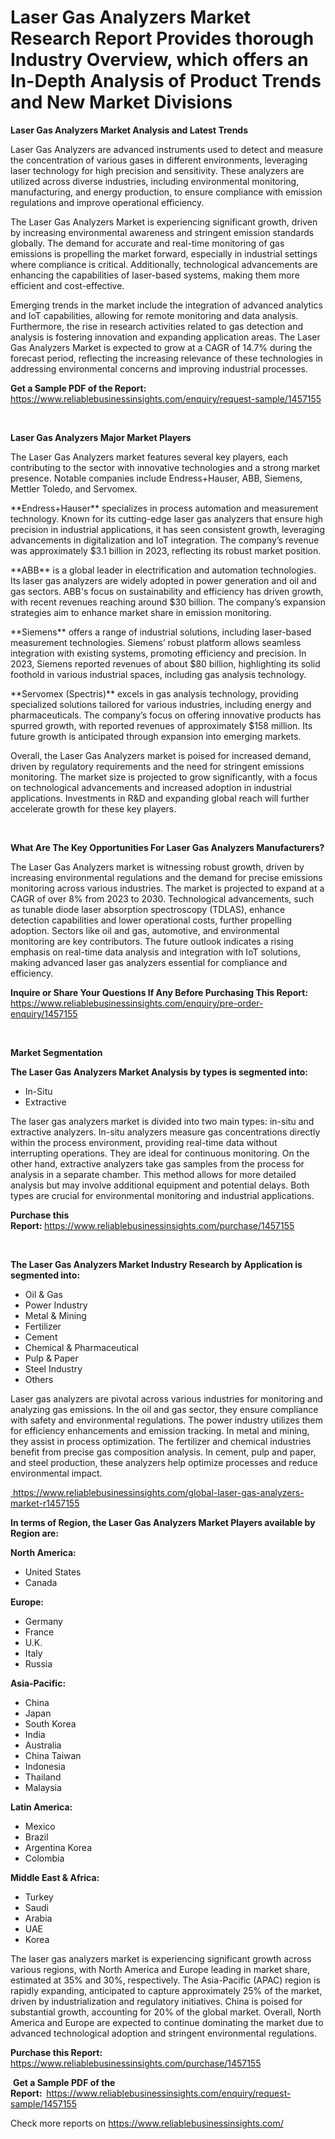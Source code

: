 <p><h1>Laser Gas Analyzers Market Research Report Provides thorough Industry Overview, which offers an In-Depth Analysis of Product Trends and New Market Divisions</h1></p><p><strong>Laser Gas Analyzers Market Analysis and Latest Trends</strong></p>
<p><p>Laser Gas Analyzers are advanced instruments used to detect and measure the concentration of various gases in different environments, leveraging laser technology for high precision and sensitivity. These analyzers are utilized across diverse industries, including environmental monitoring, manufacturing, and energy production, to ensure compliance with emission regulations and improve operational efficiency.</p><p>The Laser Gas Analyzers Market is experiencing significant growth, driven by increasing environmental awareness and stringent emission standards globally. The demand for accurate and real-time monitoring of gas emissions is propelling the market forward, especially in industrial settings where compliance is critical. Additionally, technological advancements are enhancing the capabilities of laser-based systems, making them more efficient and cost-effective.</p><p>Emerging trends in the market include the integration of advanced analytics and IoT capabilities, allowing for remote monitoring and data analysis. Furthermore, the rise in research activities related to gas detection and analysis is fostering innovation and expanding application areas. The Laser Gas Analyzers Market is expected to grow at a CAGR of 14.7% during the forecast period, reflecting the increasing relevance of these technologies in addressing environmental concerns and improving industrial processes.</p></p>
<p><strong>Get a Sample PDF of the Report:&nbsp;</strong> <a href="https://www.reliablebusinessinsights.com/enquiry/request-sample/1457155?utm_campaign=3035&utm_medium=2&utm_source=Github&utm_content=ia&utm_term=26032025&utm_id=laser-gas-analyzers">https://www.reliablebusinessinsights.com/enquiry/request-sample/1457155</a></p>
<p>&nbsp;</p>
<p><strong>Laser Gas Analyzers Major Market Players</strong></p>
<p><p>The Laser Gas Analyzers market features several key players, each contributing to the sector with innovative technologies and a strong market presence. Notable companies include Endress+Hauser, ABB, Siemens, Mettler Toledo, and Servomex.</p><p>**Endress+Hauser** specializes in process automation and measurement technology. Known for its cutting-edge laser gas analyzers that ensure high precision in industrial applications, it has seen consistent growth, leveraging advancements in digitalization and IoT integration. The company’s revenue was approximately $3.1 billion in 2023, reflecting its robust market position.</p><p>**ABB** is a global leader in electrification and automation technologies. Its laser gas analyzers are widely adopted in power generation and oil and gas sectors. ABB's focus on sustainability and efficiency has driven growth, with recent revenues reaching around $30 billion. The company’s expansion strategies aim to enhance market share in emission monitoring.</p><p>**Siemens** offers a range of industrial solutions, including laser-based measurement technologies. Siemens’ robust platform allows seamless integration with existing systems, promoting efficiency and precision. In 2023, Siemens reported revenues of about $80 billion, highlighting its solid foothold in various industrial spaces, including gas analysis technology.</p><p>**Servomex (Spectris)** excels in gas analysis technology, providing specialized solutions tailored for various industries, including energy and pharmaceuticals. The company’s focus on offering innovative products has spurred growth, with reported revenues of approximately $158 million. Its future growth is anticipated through expansion into emerging markets.</p><p>Overall, the Laser Gas Analyzers market is poised for increased demand, driven by regulatory requirements and the need for stringent emissions monitoring. The market size is projected to grow significantly, with a focus on technological advancements and increased adoption in industrial applications. Investments in R&D and expanding global reach will further accelerate growth for these key players.</p></p>
<p>&nbsp;</p>
<p><strong>What Are The Key Opportunities For Laser Gas Analyzers Manufacturers?</strong></p>
<p><p>The Laser Gas Analyzers market is witnessing robust growth, driven by increasing environmental regulations and the demand for precise emissions monitoring across various industries. The market is projected to expand at a CAGR of over 8% from 2023 to 2030. Technological advancements, such as tunable diode laser absorption spectroscopy (TDLAS), enhance detection capabilities and lower operational costs, further propelling adoption. Sectors like oil and gas, automotive, and environmental monitoring are key contributors. The future outlook indicates a rising emphasis on real-time data analysis and integration with IoT solutions, making advanced laser gas analyzers essential for compliance and efficiency.</p></p>
<p><strong>Inquire or Share Your Questions If Any Before Purchasing This Report:</strong> <a href="https://www.reliablebusinessinsights.com/enquiry/pre-order-enquiry/1457155?utm_campaign=3035&utm_medium=2&utm_source=Github&utm_content=ia&utm_term=26032025&utm_id=laser-gas-analyzers">https://www.reliablebusinessinsights.com/enquiry/pre-order-enquiry/1457155</a></p>
<p>&nbsp;</p>
<p><strong>Market Segmentation</strong></p>
<p><strong>The Laser Gas Analyzers Market Analysis by types is segmented into:</strong></p>
<p><ul><li>In-Situ</li><li>Extractive</li></ul></p>
<p><p>The laser gas analyzers market is divided into two main types: in-situ and extractive analyzers. In-situ analyzers measure gas concentrations directly within the process environment, providing real-time data without interrupting operations. They are ideal for continuous monitoring. On the other hand, extractive analyzers take gas samples from the process for analysis in a separate chamber. This method allows for more detailed analysis but may involve additional equipment and potential delays. Both types are crucial for environmental monitoring and industrial applications.</p></p>
<p><strong>Purchase this Report:&nbsp;</strong><a href="https://www.reliablebusinessinsights.com/purchase/1457155?utm_campaign=3035&utm_medium=2&utm_source=Github&utm_content=ia&utm_term=26032025&utm_id=laser-gas-analyzers">https://www.reliablebusinessinsights.com/purchase/1457155</a></p>
<p>&nbsp;</p>
<p><strong>The Laser Gas Analyzers Market Industry Research by Application is segmented into:</strong></p>
<p><ul><li>Oil & Gas</li><li>Power Industry</li><li>Metal & Mining</li><li>Fertilizer</li><li>Cement</li><li>Chemical & Pharmaceutical</li><li>Pulp & Paper</li><li>Steel Industry</li><li>Others</li></ul></p>
<p><p>Laser gas analyzers are pivotal across various industries for monitoring and analyzing gas emissions. In the oil and gas sector, they ensure compliance with safety and environmental regulations. The power industry utilizes them for efficiency enhancements and emission tracking. In metal and mining, they assist in process optimization. The fertilizer and chemical industries benefit from precise gas composition analysis. In cement, pulp and paper, and steel production, these analyzers help optimize processes and reduce environmental impact.</p></p>
<p><a href="https://www.reliablebusinessinsights.com/global-laser-gas-analyzers-market-r1457155?utm_campaign=3035&utm_medium=2&utm_source=Github&utm_content=ia&utm_term=26032025&utm_id=laser-gas-analyzers">&nbsp;https://www.reliablebusinessinsights.com/global-laser-gas-analyzers-market-r1457155</a></p>
<p><strong>In terms of Region, the Laser Gas Analyzers Market Players available by Region are:</strong></p>
<p>
    <p> <strong> North America: </strong>
        <ul>
            <li>United States</li>
            <li>Canada</li>
        </ul>
        </p> 
    <p> <strong> Europe: </strong>
        <ul>
            <li>Germany</li>
            <li>France</li>
            <li>U.K.</li>
            <li>Italy</li>
            <li>Russia</li>
        </ul>
        </p> 
    <p> <strong> Asia-Pacific: </strong>
        <ul>
            <li>China</li>
            <li>Japan</li>
            <li>South Korea</li>
            <li>India</li>
            <li>Australia</li>
            <li>China Taiwan</li>
            <li>Indonesia</li>
            <li>Thailand</li>
            <li>Malaysia</li>
        </ul>
        </p> 
    <p> <strong> Latin America: </strong>
        <ul>
            <li>Mexico</li>
            <li>Brazil</li>
            <li>Argentina Korea</li>
            <li>Colombia</li>
        </ul>
        </p> 
    <p> <strong> Middle East & Africa: </strong>
        <ul>
            <li>Turkey</li>
            <li>Saudi</li>
            <li>Arabia</li>
            <li>UAE</li>
            <li>Korea</li>
        </ul>
    </p>
    </p>
<p><p>The laser gas analyzers market is experiencing significant growth across various regions, with North America and Europe leading in market share, estimated at 35% and 30%, respectively. The Asia-Pacific (APAC) region is rapidly expanding, anticipated to capture approximately 25% of the market, driven by industrialization and regulatory initiatives. China is poised for substantial growth, accounting for 20% of the global market. Overall, North America and Europe are expected to continue dominating the market due to advanced technological adoption and stringent environmental regulations.</p></p>
<p><strong>Purchase this Report: </strong><a href="https://www.reliablebusinessinsights.com/purchase/1457155?utm_campaign=3035&utm_medium=2&utm_source=Github&utm_content=ia&utm_term=26032025&utm_id=laser-gas-analyzers">https://www.reliablebusinessinsights.com/purchase/1457155</a></p>
<p>&nbsp;<strong>Get a Sample PDF of the Report:&nbsp;&nbsp;</strong><a href="https://www.reliablebusinessinsights.com/enquiry/request-sample/1457155?utm_campaign=3035&utm_medium=2&utm_source=Github&utm_content=ia&utm_term=26032025&utm_id=laser-gas-analyzers">https://www.reliablebusinessinsights.com/enquiry/request-sample/1457155</a></p>
<p><strong></strong></p>
<p>Check more reports on <a href="https://www.reliablebusinessinsights.com/?utm_campaign=3035&utm_medium=2&utm_source=Github&utm_content=ia&utm_term=26032025&utm_id=laser-gas-analyzers">https://www.reliablebusinessinsights.com/</a></p>